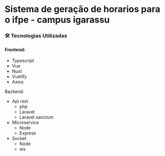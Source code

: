 # Sistema de geração de horarios para o ifpe - campus igarassu

### 🛠 Tecnologias Utilizadas

#### Frontend:

- Typescript
- Vue
- Nuxt
- Vuetify
- Axios

Backend:

- Api rest
  - php
  - Laravel
  - Laravel sanctum
- Microservice
  - Node
  - Express
- Socket
  - Node
  - ws

